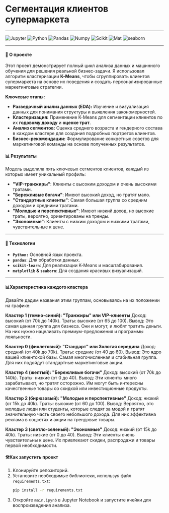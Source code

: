 # **Сегментация клиентов супермаркета**

---

![Jupyter](https://img.shields.io/badge/jupyter-notebook-orange) ![Python](https://img.shields.io/badge/Python-3.13.2-blue) ![Pandas](https://img.shields.io/badge/Pandas-2.1-blue) ![Numpy](https://img.shields.io/badge/Numpy-1.26-blue) ![Scikit](https://img.shields.io/badge/Scikit_learn-1.3.1-blue) ![Mat](https://img.shields.io/badge/Matplotlib-3.8.0-blue) ![seaborn](https://img.shields.io/badge/seaborn-0.13-blue)



---

#### 📝 О проекте

Этот проект демонстрирует полный цикл анализа данных и машинного обучения для решения реальной бизнес-задачи. Я использовал алгоритм кластеризации **K-Means**, чтобы сгруппировать клиентов супермаркета на основе их поведения и создать персонализированные маркетинговые стратегии.

**Ключевые этапы:**
* **Разведочный анализ данных (EDA):** Изучение и визуализация данных для понимания структуры и выявления закономерностей.
* **Кластеризация:** Применение K-Means для сегментации клиентов по их **годовому доходу** и **оценке трат**.
* **Анализ сегментов:** Оценка среднего возраста и гендерного состава в каждом кластере для создания подробных портретов клиентов.
* **Бизнес-рекомендации:** Формулирование конкретных советов для маркетинговой команды на основе полученных результатов.

#### 📊 Результаты

Модель выделила пять ключевых сегментов клиентов, каждый из которых имеет уникальный профиль:

* **"VIP-транжиры"**: Клиенты с высоким доходом и очень высокими тратами.
* **"Бережливые богачи"**: Имеют высокий доход, но тратят мало.
* **"Стандартные клиенты"**: Самая большая группа со средним доходом и средними тратами.
* **"Молодые и перспективные"**: Имеют низкий доход, но высокие траты, вероятно, ориентированы на тренды.
* **"Экономные"**: Клиенты с низким доходом и низкими тратами, чувствительные к цене.

---

#### 🚀 Технологии

* **`Python:`** Основной язык проекта.
* **`pandas`**: Для обработки данных.
* **`scikit-learn`**: Для реализации K-Means и масштабирования.
* **`matplotlib` & `seaborn`**: Для создания красивых визуализаций.

---

#### 📊Характеристика каждого кластера
Давайте дадим названия этим группам, основываясь на их положении на графике:

**Кластер 1 (темно-синий): "Транжиры" или VIP-клиенты**
Доход: высокий (от 70k до 140k).
Траты: высокие (от 65 до 100).
Вывод: Это самая ценная группа для бизнеса. Они и могут, и любят тратить деньги. На них нужно нацеливать премиум-предложения и программы лояльности.

**Кластер 0 (фиолетовый): "Стандарт" или Золотая середина**
Доход: средний (от 40k до 70k).
Траты: средние (от 40 до 60).
Вывод: Это ядро вашей клиентской базы. Самая многочисленная и стабильная группа. Для них подойдут стандартные маркетинговые акции.

**Кластер 4 (желтый): "Бережливые богачи"**
Доход: высокий (от 70k до 140k).
Траты: низкие (от 0 до 40).
Вывод: Эти клиенты много зарабатывают, но тратят осторожно. Им могут быть интересны качественные товары со скидкой или инвестиционные продукты.

**Кластер 2 (бирюзовый): "Молодые и перспективные"**
Доход: низкий (от 15k до 40k).
Траты: высокие (от 60 до 100).
Вывод: Вероятно, это молодые люди или студенты, которые следят за модой и тратят значительную часть своего небольшого дохода. Для них эффективна реклама в соцсетях и акции на трендовые товары.

**Кластер 3 (светло-зеленый): "Экономные"**
Доход: низкий (от 15k до 40k).
Траты: низкие (от 0 до 40).
Вывод: Эти клиенты очень чувствительны к цене. Их привлекают скидки, распродажи и товары первой необходимости.

#### 🛠️Как запустить проект

1.  Клонируйте репозиторий.
2.  Установите необходимые библиотеки, используя файл `requirements.txt`:
    ```bash
    pip install -r requirements.txt
    ```
3.  Откройте `main.ipynb` в Jupyter Notebook и запустите ячейки для воспроизведения анализа.
